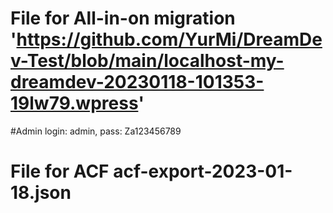 # File for All-in-on migration 'https://github.com/YurMi/DreamDev-Test/blob/main/localhost-my-dreamdev-20230118-101353-19lw79.wpress'

#Admin login: admin, pass: Za123456789


# File for ACF acf-export-2023-01-18.json
